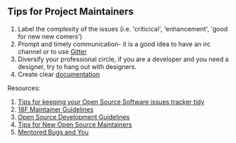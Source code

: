 ## Tips for Project Maintainers

1. Label the complexity of the issues (i.e. 'criticical', 'enhancement', 'good for new new comers')
2. Prompt and timely communication- it is a good idea to have an irc channel or to use [Gitter](https://gitter.im/)
3. Diversify your professional circle, if you are a developer and you need a designer, try to hang out with designers.
4. Create clear [documentation](http://docs.writethedocs.org/writing/beginners-guide-to-docs/)




Resources:

1. [Tips for keeping your Open Source Software issues tracker tidy](http://blog.plataformatec.com.br/2014/05/tips-for-keeping-your-open-source-software-issues-tracker-tidy/)
2. [18F Maintainer Guidelines](https://18f.github.io/open-source-program/pages/maintainer_guidelines/)
3. [Open Source Development Guidelines](http://wiki.civiccommons.org/Open_Source_Development_Guidelines)
4. [Tips for New Open Source Maintainers](https://lord.io/blog/2014/oss-tips/)
5. [Mentored Bugs and You](http://www.joshmatthews.net/deck.js/mentor/#title-slide)